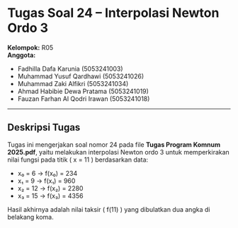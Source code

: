 # Tugas Soal 24 – Interpolasi Newton Ordo 3

**Kelompok:** R05  
**Anggota:**    
- Fadhilla Dafa Karunia (5053241003)  
- Muhammad Yusuf Qardhawi (5053241026)
- Muhammad Zaki Alfikri (5053241034)
- Ahmad Habibie Dewa Pratama (5053241019)
- Fauzan Farhan Al Qodri Irawan (5053241018)

---

## Deskripsi Tugas
Tugas ini mengerjakan soal nomor 24 pada file **Tugas Program Komnum 2025.pdf**, yaitu melakukan interpolasi Newton ordo 3 untuk memperkirakan nilai fungsi pada titik \( x = 11 \) berdasarkan data:
- x₀ = 6 → f(x₀) = 234
- x₁ = 9 → f(x₁) = 960
- x₂ = 12 → f(x₂) = 2280
- x₃ = 15 → f(x₃) = 4356

Hasil akhirnya adalah nilai taksir \( f(11) \) yang dibulatkan dua angka di belakang koma.